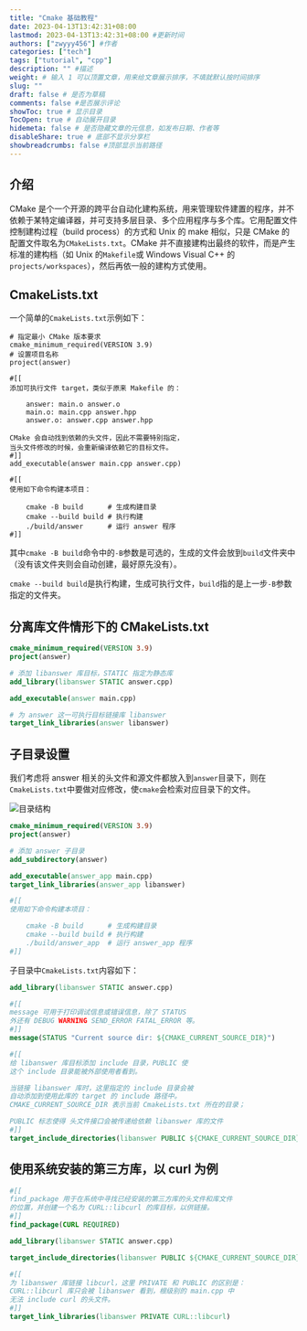 ```yaml
---
title: "Cmake 基础教程"
date: 2023-04-13T13:42:31+08:00
lastmod: 2023-04-13T13:42:31+08:00 #更新时间
authors: ["zwyyy456"] #作者
categories: ["tech"]
tags: ["tutorial", "cpp"]
description: "" #描述
weight: # 输入 1 可以顶置文章，用来给文章展示排序，不填就默认按时间排序
slug: ""
draft: false # 是否为草稿
comments: false #是否展示评论
showToc: true # 显示目录
TocOpen: true # 自动展开目录
hidemeta: false # 是否隐藏文章的元信息，如发布日期、作者等
disableShare: true # 底部不显示分享栏
showbreadcrumbs: false #顶部显示当前路径
---
```

## 介绍
CMake 是个一个开源的跨平台自动化建构系统，用来管理软件建置的程序，并不依赖于某特定编译器，并可支持多层目录、多个应用程序与多个库。它用配置文件控制建构过程（build process）的方式和 Unix 的 make 相似，只是 CMake 的配置文件取名为`CMakeLists.txt`。CMake 并不直接建构出最终的软件，而是产生标准的建构档（如 Unix 的`Makefile`或 Windows Visual C++ 的`projects/workspaces`），然后再依一般的建构方式使用。

## CmakeLists.txt
一个简单的`CmakeLists.txt`示例如下：
```
# 指定最小 CMake 版本要求
cmake_minimum_required(VERSION 3.9)
# 设置项目名称
project(answer)

#[[
添加可执行文件 target，类似于原来 Makefile 的：

    answer: main.o answer.o
    main.o: main.cpp answer.hpp
    answer.o: answer.cpp answer.hpp

CMake 会自动找到依赖的头文件，因此不需要特别指定，
当头文件修改的时候，会重新编译依赖它的目标文件。
#]]
add_executable(answer main.cpp answer.cpp)

#[[
使用如下命令构建本项目：

    cmake -B build      # 生成构建目录
    cmake --build build # 执行构建
    ./build/answer      # 运行 answer 程序
#]]
```

其中`cmake -B build`命令中的`-B`参数是可选的，生成的文件会放到`build`文件夹中（没有该文件夹则会自动创建，最好原先没有）。

`cmake --build build`是执行构建，生成可执行文件，`build`指的是上一步`-B`参数指定的文件夹。

## 分离库文件情形下的 CMakeLists.txt
```cmake
cmake_minimum_required(VERSION 3.9)
project(answer)

# 添加 libanswer 库目标，STATIC 指定为静态库
add_library(libanswer STATIC answer.cpp)

add_executable(answer main.cpp)

# 为 answer 这一可执行目标链接库 libanswer
target_link_libraries(answer libanswer)
```

## 子目录设置
我们考虑将 answer 相关的头文件和源文件都放入到`answer`目录下，则在`CmakeLists.txt`中要做对应修改，使`cmake`会检索对应目录下的文件。

![目录结构](https://pic-upyun.zwyyy456.tech/smms/2023-12-26-065845.png)


```cmake
cmake_minimum_required(VERSION 3.9)
project(answer)

# 添加 answer 子目录
add_subdirectory(answer)

add_executable(answer_app main.cpp)
target_link_libraries(answer_app libanswer)

#[[
使用如下命令构建本项目：

    cmake -B build      # 生成构建目录
    cmake --build build # 执行构建
    ./build/answer_app  # 运行 answer_app 程序
#]]
```

子目录中`CmakeLists.txt`内容如下：
```cmake
add_library(libanswer STATIC answer.cpp)

#[[
message 可用于打印调试信息或错误信息，除了 STATUS
外还有 DEBUG WARNING SEND_ERROR FATAL_ERROR 等。
#]]
message(STATUS "Current source dir: ${CMAKE_CURRENT_SOURCE_DIR}")

#[[
给 libanswer 库目标添加 include 目录，PUBLIC 使
这个 include 目录能被外部使用者看到。

当链接 libanswer 库时，这里指定的 include 目录会被
自动添加到使用此库的 target 的 include 路径中。
CMAKE_CURRENT_SOURCE_DIR 表示当前 CmakeLists.txt 所在的目录；

PUBLIC 标志使得 头文件接口会被传递给依赖 libanswer 库的文件
#]]
target_include_directories(libanswer PUBLIC ${CMAKE_CURRENT_SOURCE_DIR}/include)
```

## 使用系统安装的第三方库，以 curl 为例
```cmake
#[[
find_package 用于在系统中寻找已经安装的第三方库的头文件和库文件
的位置，并创建一个名为 CURL::libcurl 的库目标，以供链接。
#]]
find_package(CURL REQUIRED)

add_library(libanswer STATIC answer.cpp)

target_include_directories(libanswer PUBLIC ${CMAKE_CURRENT_SOURCE_DIR}/include)

#[[
为 libanswer 库链接 libcurl，这里 PRIVATE 和 PUBLIC 的区别是：
CURL::libcurl 库只会被 libanswer 看到，根级别的 main.cpp 中
无法 include curl 的头文件。
#]]
target_link_libraries(libanswer PRIVATE CURL::libcurl)
```